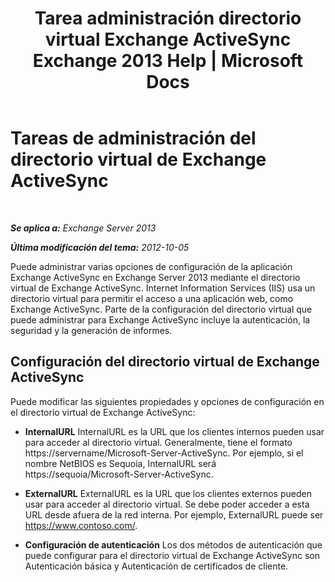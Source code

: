 ﻿---
title: 'Tarea administración directorio virtual Exchange ActiveSync Exchange 2013 Help | Microsoft Docs'
TOCTitle: Tareas de administración del directorio virtual de Exchange ActiveSync
ms:assetid: f0b339b7-e184-4392-a133-20523183459d
ms:mtpsurl: https://technet.microsoft.com/es-es/library/Bb125170(v=EXCHG.150)
ms:contentKeyID: 49896006
ms.date: 05/22/2018
mtps_version: v=EXCHG.150
ms.translationtype: MT
---

# Tareas de administración del directorio virtual de Exchange ActiveSync

 

_**Se aplica a:** Exchange Server 2013_

_**Última modificación del tema:** 2012-10-05_

Puede administrar varias opciones de configuración de la aplicación Exchange ActiveSync en Exchange Server 2013 mediante el directorio virtual de Exchange ActiveSync. Internet Information Services (IIS) usa un directorio virtual para permitir el acceso a una aplicación web, como Exchange ActiveSync. Parte de la configuración del directorio virtual que puede administrar para Exchange ActiveSync incluye la autenticación, la seguridad y la generación de informes.

## Configuración del directorio virtual de Exchange ActiveSync

Puede modificar las siguientes propiedades y opciones de configuración en el directorio virtual de Exchange ActiveSync:

  - **InternalURL** InternalURL es la URL que los clientes internos pueden usar para acceder al directorio virtual. Generalmente, tiene el formato https://servername/Microsoft-Server-ActiveSync. Por ejemplo, si el nombre NetBIOS es Sequoia, InternalURL será https://sequoia/Microsoft-Server-ActiveSync.

  - **ExternalURL** ExternalURL es la URL que los clientes externos pueden usar para acceder al directorio virtual. Se debe poder acceder a esta URL desde afuera de la red interna. Por ejemplo, ExternalURL puede ser https://www.contoso.com/.

  - **Configuración de autenticación** Los dos métodos de autenticación que puede configurar para el directorio virtual de Exchange ActiveSync son Autenticación básica y Autenticación de certificados de cliente.

